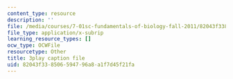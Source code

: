 ```yaml
---
content_type: resource
description: ''
file: /media/courses/7-01sc-fundamentals-of-biology-fall-2011/82043f338506594796a8a1f7d45f21fa_zQfcPQpKZUk.vtt
file_type: application/x-subrip
learning_resource_types: []
ocw_type: OCWFile
resourcetype: Other
title: 3play caption file
uid: 82043f33-8506-5947-96a8-a1f7d45f21fa
---
```

